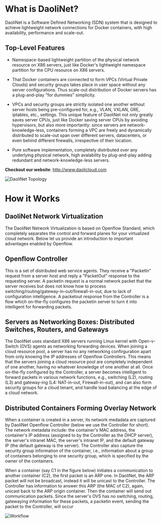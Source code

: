 What is DaoliNet?
=================

DaoliNet is a Software Defined Networking (SDN) system that is designed to achieve lightweight network connections for Docker containers, with high availability, performance and scale-out.

Top-Level Features
------------------

* Namespace-based lightweight partition of the physical network resource on X86 servers, just like Docker's lightweight namespace partition for the CPU resource on X86 servers.

* That Docker containers are connected to form VPCs (Virtual Private Clouds) and security groups takes place in user space without any server configurations. Thus scale-out distribution of Docker servers has a plug-and-play "for dummies" simplicity.

* VPCs and security groups are strictly isolated one another without server hosts being pre-configured for, e.g., VLAN, VXLAN, GRE, iptables, etc., settings. This unique feature of DaoliNet not only greatly saves server CPUs, just like Docker saving server CPUs by avoiding hypervisors, but also more importantly: since servers are network-knowledge-less, containers forming a VPC are freely and dynamically distributed to scale-out span over different servers, datacenters, or even behind different firewalls, irrespective of their location.

* Pure software implementation, completely distributed over any underlying physical network, high avalability by plug-and-play adding redundant and network-knowledge-less servers.


**Checkout our website**:  http://www.daolicloud.com

![DaoliNet Topology](http://www.daolicloud.com/static/topology.png)


How it Works
============

DaoliNet Network Virtualization
-------------------------------

The DaoliNet Network Virtualization is based on Openflow Standard, which completely separates the control and forward planes for your virtualized cloud network. Below let us provide an introduction to important advantages enabled by Openflow.

Openflow Controller
-------------------

This is a set of distributed web service agents. They receive a "PacketIn" request from a server host and reply a "PacketOut" response to the requesting server. A packetin request is a normal network packet that the server receives but does not know how to process switching/routing/gateway-in-out/firewall-in-out, due to lack of configuration intelligence. A packetout response from the Controller is a flow which on-the-fly configures the packetin server to turn it into intelligent for forwarding packets.

Servers as Networking Boxes: Distributed Switches, Routers, and Gateways
---------------------------

The DaoliNet uses standard X86 servers running Linux kernel with Open-v-Switch (OVS) agents as networking forwarding devices. When joining a cloud resource pool, a server has no any networking confirguration apart from only knowing the IP addresses of Openflow Controllers. This means that the servers joining a cloud resource pool are completely independent of one another, having no whatever knowledge of one another at all. Once on-the-fly configured by the Controller, a server becomes intelligent to forward packets in various network functions, e.g., switching (L2), routing (L3) and gateway-ing (L4: NAT-in-out, Firewall-in-out), and can also form security groups for a cloud tenant, and handle load balancing at the edge of a cloud network.

Distributed Containers Forming Overlay Network
------

When a container is created in a server, its network medadata are captured by DaoliNet Openflow Controller (below we use the Controller for short). The network metadata include: the container's MAC address, the container's IP address (assigned to by the Controller as the DHCP server), the server's intranet MAC, the server's intranet IP, and the default gateway IP (the default gateway is the server). The Controller also capture the security group information of the container, i.e., information about a group of containers belonging to one security group, which is specified by the owner of the containers.

When a container (say C1 in the figure below) initiates a communication to another container (C2), the first packet is an ARP one. In DaoliNet, the ARP packet will not be broadcast, instead it will be unicast to the Controller. The Controller has information to answer this ARP (the MAC of C2), again, unicast back to the ARP origin container. Then the container will send out communication packets. Since the server's OVS has no switching, routing, gatewaying information for these packets, a packetin event, sending the packet to the Controller, will occur

![Workflow](http://www.daolicloud.com/static/workflow.png)

